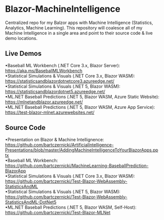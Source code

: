 # Blazor-MachineIntelligence
Centralized repo for my Balzor apps with Machine Intelligence (Statistics, Analytics, Machine Learning). This repository will coalesce all of my Machine Intelligence in a single area and point to their source code & live demo locations.

## Live Demos
•Baseball ML Workbench (.NET Core 3.x, Blazor Server): https://aka.ms/BaseballMLWorkbench  
•Statistical Simulations & Visuals (.NET Core 3.x, Blazor WASM): https://statisticsandblazordotnetcore3.azureedge.net/  
•Statistical Simulations & Visuals (.NET 5, Blazor WASM): https://statisticsandblazordotnet5.azureedge.net/  
•ML.NET Baseball Predictions (.NET 5, Blazor WASM, Azure Static Website): https://mlnetandblazor.azureedge.net/  
•ML.NET Baseball Predictions (.NET 5, Blazor WASM, Azure App Service): https://test-blazor-mlnet.azurewebsites.net/  

## Source Code
•Presentation on Blazor & Machine Intellignence: https://github.com/bartczernicki/ArtificialIntelligence-Presentations/blob/master/AddingMachineIntelligenceToYourBlazorApps.pptx  
•Baseball ML Workbench: https://github.com/bartczernicki/MachineLearning-BaseballPrediction-BlazorApp  
•Statistical Simulations & Visuals (.NET Core 3.x, Blazor WASM): https://github.com/bartczernicki/Test-Blazor-WebAssembly-StatisticsAndML  
•Statistical Simulations & Visuals (.NET 5, Blazor WASM): https://github.com/bartczernicki/Test-Blazor-WebAssembly-StatisticsAndML-DotNet5  
•ML.NET Baseball Predictions (.NET 5, Blazor WASM, Self-Host): https://github.com/bartczernicki/Test-Blazor-MLNet  
